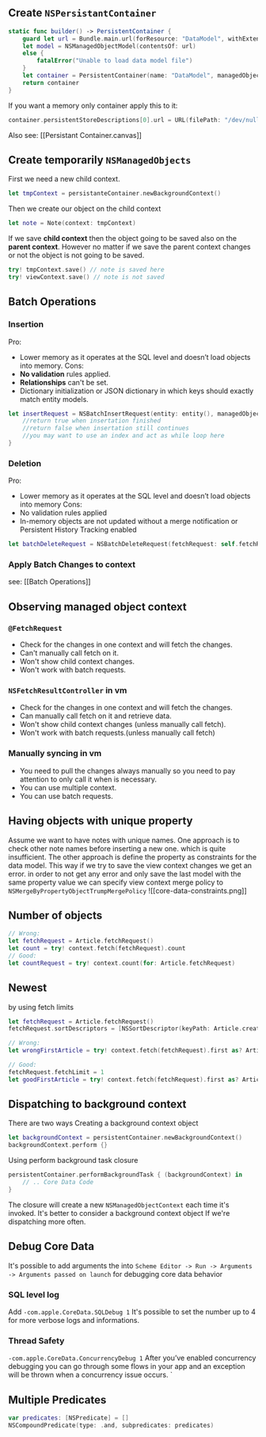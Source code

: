 ## Create `NSPersistantContainer`
```Swift
static func builder() -> PersistentContainer {
	guard let url = Bundle.main.url(forResource: "DataModel", withExtension: "momd"),
	let model = NSManagedObjectModel(contentsOf: url) 
	else {
		fatalError("Unable to load data model file")
	}
	let container = PersistentContainer(name: "DataModel", managedObjectModel: model)
	return container
}
```
If you want a memory only container apply this to it:
```Swift
container.persistentStoreDescriptions[0].url = URL(filePath: "/dev/null")
```
Also see: [[Persistant Container.canvas]]
## Create temporarily `NSManagedObjects`
First we need a new child context.
``` Swift
let tmpContext = persistanteContainer.newBackgroundContext()
```
Then we create our object on the child context
```Swift
let note = Note(context: tmpContext)
```
If we save **child context** then the object going to be saved also on the **parent context**.
However no matter if we save the parent context changes or not the object is not going to be saved.
```Swift
try! tmpContext.save() // note is saved here
try! viewContext.save() // note is not saved
```
## Batch Operations
### Insertion
Pro:
- Lower memory as it operates at the SQL level and doesn’t load objects into memory.
Cons:
- **No validation** rules applied.
- **Relationships** can't be set.
- Dictionary initialization or JSON dictionary in which keys should exactly match entity models.
```Swift
let insertRequest = NSBatchInsertRequest(entity: entity(), managedObjectHandler: { object -> Bool in 
	//return true when insertation finished
	//return false when insertation still continues
	//you may want to use an index and act as while loop here
}
```
### Deletion
Pro:
* Lower memory as it operates at the SQL level and doesn’t load objects into memory
Cons:
* No validation rules applied
* In-memory objects are not updated without a merge notification or Persistent History Tracking enabled
``` Swift
let batchDeleteRequest = NSBatchDeleteRequest(fetchRequest: self.fetchRequest())
```
### Apply Batch Changes to context
see: [[Batch Operations]]
## Observing managed object context
### `@FetchRequest`
* Check for the changes in one context and will fetch the changes.
* Can't manually call fetch on it.
* Won't show child context changes.
* Won't work with batch requests.
### `NSFetchResultController` in vm
* Check for the changes in one context and will fetch the changes.
* Can manually call fetch on it and retrieve data.
* Won't show child context changes (unless manually call fetch).
* Won't work with batch requests.(unless manually call fetch)
### Manually syncing in vm
* You need to pull the changes always manually so you need to pay attention to only call it when is necessary.
* You can use multiple context.
* You can use batch requests.
## Having objects with unique property
Assume we want to have notes with unique names.
One approach is to check other note names before inserting a new one. which is quite insufficient.
The other approach is define the property as constraints for the data model. 
This way if we try to save the view context changes we get an error.
in order to not get any error and only save the last model with the same property value we can specify view context merge policy to `NSMergeByPropertyObjectTrumpMergePolicy`
![[core-data-constraints.png]]
## Number of objects
```Swift
// Wrong:
let fetchRequest = Article.fetchRequest()
let count = try! context.fetch(fetchRequest).count
// Good:
let countRequest = try! context.count(for: Article.fetchRequest)
```
## Newest
by using fetch limits
```Swift
let fetchRequest = Article.fetchRequest()
fetchRequest.sortDescriptors = [NSSortDescriptor(keyPath: Article.creationDate, ascending: false)]

// Wrong:
let wrongFirstArticle = try! context.fetch(fetchRequest).first as? Article

// Good:
fetchRequest.fetchLimit = 1
let goodFirstArticle = try! context.fetch(fetchRequest).first as? Article
```
## Dispatching to background context
There are two ways 
Creating a background context object
```swift
let backgroundContext = persistentContainer.newBackgroundContext()
backgroundContext.perform {}
```
Using perform background task closure
```swift
persistentContainer.performBackgroundTask { (backgroundContext) in
    // .. Core Data Code
}
```
The closure will create a new `NSManagedObjectContext` each time it's invoked. It's better to consider a background context object If we're dispatching more often.
## Debug Core Data
It's possible to add arguments the into `Scheme Editor -> Run -> Arguments -> Arguments passed on launch` for debugging core data behavior
### SQL level log 
Add `-com.apple.CoreData.SQLDebug 1`  It's possible to set the number up to 4 for more verbose logs and informations.
### Thread Safety
`-com.apple.CoreData.ConcurrencyDebug 1` 
After you’ve enabled concurrency debugging you can go through some flows in your app and an exception will be thrown when a concurrency issue occurs.
`
## Multiple Predicates
```Swift
var predicates: [NSPredicate] = []
NSCompoundPredicate(type: .and, subpredicates: predicates)
```